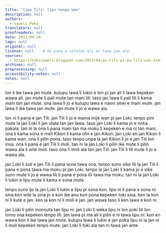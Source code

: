 ```yaml
---
title: 'lipu Tili: lipu nanpa wan'
description: null
authors:
  - soweli Peka
translators: null
proofreaders: null
date: 2013-04-18
tags: null
original: null
license: null    # mi pana e sitelen ali mi tawa jan ale.
sources:
  - https://tokisoweli.blogspot.com/2013/04/pu-tili-pi-pu-lili-wan.html
archives: null
preprocessing: null
accessibility-notes: null
notes: null
---
```


lon li ike tawa jan mute. kulupu lawa li lukin e lon pi jan ali li lawa kepeken wawa ali. jan mute li pali mute tan mani lili. taso jan lawa li pali lili li kama mani tan jan mute. ona lawa li jo e kulupu lawa e nasin sewi e mani mute. jan lawa li ike tawa jan mute. jan mute li jo e wawa ala.

lon ni li pana e jan Tili. jan Tili li jo e mama mije wan pi jan Loki. tenpo pini mute la jan Loki li jan utala tan jan lawa. taso jan Loki li kama jo e noka pakala. tan ni la ona li pana mani tan ma moku li kepeken e ma ni tan mani. ona li kama sona e meli Kikon li kama olin e jan Kikon. jan Loki en jan Kikon li kama wan. ona li pilin pona. taso tenpo unpa la jan Kikon li jo e jan Tili lon insa. ona li pana e jan Tili li moli. tan ni la jan Loki li pilin ike mute li pilin wawa ala li wile moli. taso ona li moli ala tan jan Tili. jan Tili li lili mute li jo e wawa ala.

jan Loki li suli e jan Tili li pana sona tawa ona. tenpo suno sike lili la jan Tili li pana e pona tawa ma moku pi jan Loki. tenpo la jan Loki li kama jo e sike suno mute li jo e wawa lili li pana e pona lili tawa ma moku. tan ni la jan Loki li lukin e lipu mute li kama e sona mute.

tenpo suno ijo la jan Loki li lukin e lipu pi sona kon. lipu ni li pana e sona ni: sina ken wile la sina jo e kon ike anu kon pona kepeken toki sina. ken la kon ni li kute e jan. ken la kon ni li moli e jan. jan wawa taso li ken lawa e kon ni.

jan Loki li pilin monsuta tan lipu ni. jan Loki li weka lipu ni lon poki lili lon tomo ona kepeken tenpo lili. jan lawa pi ma ali li pilin e ni tawa lipu ni: kon en wawa kon li ike tawa jan mute. kulupu lawa li lukin e jan poka lipu ni la jan ni li moli kepeken tenpo mute. jan Loki li toki ala tan ni tawa jan ante.

<!-- 

Comments from Kaliputra (2013-04-28):

pu Tili: pu lili wan I don’t like ‘pu’ for “bit of text”. I suspect the Islamicized Sonja wanted something for ‘sura’ and took over an old word she had forgotten what she meant to do with.
I keep reading ‘Tili’ as “Thyr” which may affect my readings more than a little bit.
lon li ike tawa jan mute. kulupu lawa li lukin e lon pi jan ali li lawa kepeken wawa ali. jan mute li pali mute [tan] tawa mani lili. taso jan lawa li pali lili li kama mani tan jan mute. ona lawa li jo e kulupu lawa e nasin sewi e mani mute. jan lawa li ike tawa jan mute. jan mute li jo e wawa ala.

lon ni li pana e jan Tili. Nice! jan Tili li jo e mama mije wan pi jan Loki. Had one father of Loki? Do you mean his father – or one of his fathers -- was Loki? Or that his father was the same as Loki’s? better ways to do either of these. tenpo pini mute la jan Loki li jan utala tan pi/tawa jan lawa. taso jan Loki li kama jo e noka pakala. I worry about this idiom, which is good English but not very sensible tan ni la ona li pana E mani tan ? tawa? ma moku li kepeken e ma ni tan ?tawa?mani. This is just unclear. Using ‘esun’ might help, but not muc. I get that he paid for a garden and used it to make money, but I would have used ‘tawa’ in both places in that case. ona li kama sona e meli Kikon li kama olin e jan Kikon. jan Loki en jan Kikon li kama wan. ona li pilin pona. taso tenpo unpa la jan Kikon li jo e jan Tili lon insa. On the first occasion? ona li pana e jan Tili li kama moli. tan ni la jan Loki li pilin ike mute li pilin wawa ala li wile moli. taso ona li moli ala tan jan Tili. jan Tili li lili mute li jo e wawa ala. here could definitely do without ‘jo e’

jan Loki li suli e jan Tili li pana E sona tawa ona. tenpo suno sike lili la jan Tili li pana e pona tawa ma moku pi jan Loki. tenpo la jan Loki li kama jo e sike suno mute li [jo e] wawa lili li pana e pona lili tawa ma moku. tan ni la jan Loki li lukin e pu what does ‘pu’ mean here? He read lots of books? mute li kama [e] sona mute.

tenpo suno [ijo] la jan Loki li lukin e pu pi sona kon. pu ni li pana e sona ni: sina ken wile la sina jo e kon ike anu kon pona kepeken toki sina. ken la kon ni li kute e jan. ken la kon ni li moli e jan. jan wawa taso li ken lawa e kon ni.

jan Loki li ? pilin monsuta tan pu ni. jan Loki li weka E pu ni lon poki lili lon tomo ona kepeken tenpo lili. jan lawa pi ma ali li pilin e ni tawa pu ni: kon en wawa kon li ike tawa jan mute. kulupu lawa li lukin e jan PI poka pu ni la jan ni li moli kepeken tenpo mute. jan Loki li toki ala tan ni tawa jan ante. 

Sorry this doesn't do italics so my comments are badly interspersed. I'll do better next time.

-->